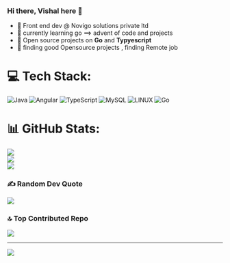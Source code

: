 ### Hi there, Vishal here 👋





- 🔭  Front end dev @ Novigo solutions private ltd
- 🌱 currently learning go ==> advent of code and projects
- 👯 Open source projects on **Go** and **Typyescript**
- 🤔 finding good Opensource projects , finding Remote job




# 💻 Tech Stack:
![Java](https://img.shields.io/badge/java-%23ED8B00.svg?style=for-the-badge&logo=java&logoColor=white) ![Angular](https://img.shields.io/badge/angular-%23DD0031.svg?style=for-the-badge&logo=angular&logoColor=white) ![TypeScript](https://img.shields.io/badge/typescript-%23007ACC.svg?style=for-the-badge&logo=typescript&logoColor=white) ![MySQL](https://img.shields.io/badge/mysql-%2300f.svg?style=for-the-badge&logo=mysql&logoColor=white) ![LINUX](https://img.shields.io/badge/Linux-FCC624?style=for-the-badge&logo=linux&logoColor=black) ![Go](https://img.shields.io/badge/go-%2300ADD8.svg?style=for-the-badge&logo=go&logoColor=white)
# 📊 GitHub Stats:
![](https://github-readme-stats.vercel.app/api?username=vishalhampiholi&theme=dark&hide_border=false&include_all_commits=false&count_private=false)<br/>
![](https://github-readme-streak-stats.herokuapp.com/?user=vishalhampiholi&theme=dark&hide_border=false)<br/>
![](https://github-readme-stats.vercel.app/api/top-langs/?username=vishalhampiholi&theme=dark&hide_border=false&include_all_commits=false&count_private=false&layout=compact)

### ✍️ Random Dev Quote
![](https://quotes-github-readme.vercel.app/api?type=horizontal&theme=radical)

### 🔝 Top Contributed Repo
![](https://github-contributor-stats.vercel.app/api?username=vishalhampiholi&limit=5&theme=radical&combine_all_yearly_contributions=true)

---
[![](https://visitcount.itsvg.in/api?id=vishalhampiholi&icon=4&color=6)](https://visitcount.itsvg.in)


<!-- Proudly created with GPRM ( https://gprm.itsvg.in ) -->
